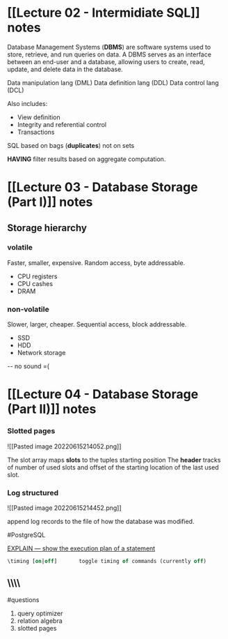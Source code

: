 # [[Lecture 02 - Intermidiate SQL]] notes

Database Management Systems (**DBMS**) are software systems used to store, retrieve, and run queries on data.
A DBMS serves as an interface between an end-user and a database, allowing users to create, read, update, and delete data in the database.

Data manipulation lang (DML)
Data definition lang (DDL)
Data control lang (DCL)

Also includes: 
- View definition
- Integrity and referential control 
- Transactions

SQL based on bags (**duplicates**) not on sets

**HAVING** filter results based on aggregate computation.

# [[Lecture 03 - Database Storage (Part I)]] notes

## Storage hierarchy
### volatile  
Faster, smaller, expensive. Random access, byte addressable.
- CPU registers 
- CPU cashes
- DRAM
### non-volatile
Slower, larger, cheaper. Sequential access, block addressable.
- SSD
- HDD
- Network storage


-- no sound =(

# [[Lecture 04 - Database Storage (Part II)]] notes

### Slotted pages 
![[Pasted image 20220615214052.png]]


The slot array maps **slots** to the tuples starting position 
The **header** tracks of number of used slots and offset of the starting location of the last used slot.


### Log structured 
![[Pasted image 20220615214452.png]]

append log records to the file of how the database was modified.

#PostgreSQL

[EXPLAIN — show the execution plan of a statement](https://www.postgresql.org/docs/current/sql-explain.html)

````sql
\timing [on|off]       toggle timing of commands (currently off)
````





\\\\\\\
------------------------------------
#questions

1. query optimizer
2. relation algebra 
3. slotted pages


